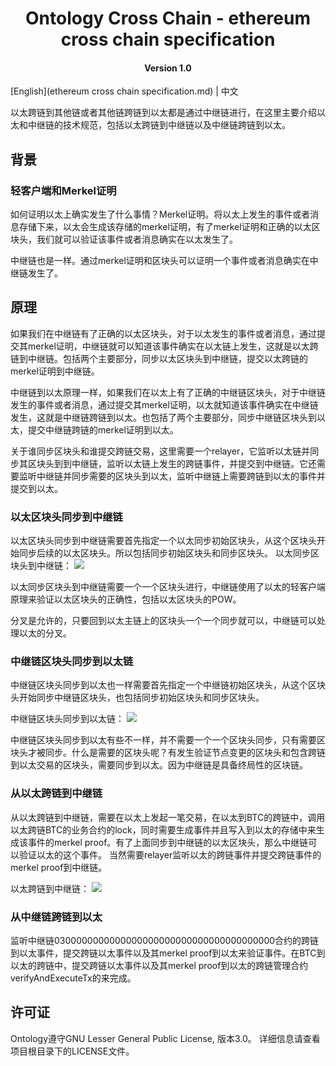 <h1 align="center">Ontology Cross Chain - ethereum cross chain specification</h1>
<h4 align="center">Version 1.0 </h4>

[English](ethereum cross chain specification.md) | 中文

以太跨链到其他链或者其他链跨链到以太都是通过中继链进行，在这里主要介绍以太和中继链的技术规范，包括以太跨链到中继链以及中继链跨链到以太。

## 背景

### 轻客户端和Merkel证明

如何证明以太上确实发生了什么事情？Merkel证明。将以太上发生的事件或者消息存储下来，以太会生成该存储的merkel证明，有了merkel证明和正确的以太区块头，我们就可以验证该事件或者消息确实在以太发生了。

中继链也是一样。通过merkel证明和区块头可以证明一个事件或者消息确实在中继链发生了。

## 原理

如果我们在中继链有了正确的以太区块头，对于以太发生的事件或者消息，通过提交其merkel证明，中继链就可以知道该事件确实在以太链上发生，这就是以太跨链到中继链。包括两个主要部分，同步以太区块头到中继链，提交以太跨链的merkel证明到中继链。

中继链到以太原理一样，如果我们在以太上有了正确的中继链区块头，对于中继链发生的事件或者消息，通过提交其merkel证明，以太就知道该事件确实在中继链发生，这就是中继链跨链到以太。也包括了两个主要部分，同步中继链区块头到以太，提交中继链跨链的merkel证明到以太。

关于谁同步区块头和谁提交跨链交易，这里需要一个relayer，它监听以太链并同步其区块头到到中继链，监听以太链上发生的跨链事件，并提交到中继链。它还需要监听中继链并同步需要的区块头到以太，监听中继链上需要跨链到以太的事件并提交到以太。

### 以太区块头同步到中继链

以太区块头同步到中继链需要首先指定一个以太同步初始区块头，从这个区块头开始同步后续的以太区块头。所以包括同步初始区块头和同步区块头。
以太同步区块头到中继链：
![](https://github.com/blockchain-develop/cross-chain/blob/master/ethereum/pic/sync%20header1.png)

以太同步区块头到中继链需要一个一个区块头进行，中继链使用了以太的轻客户端原理来验证以太区块头的正确性，包括以太区块头的POW。

分叉是允许的，只要回到以太主链上的区块头一个一个同步就可以，中继链可以处理以太的分叉。

### 中继链区块头同步到以太链

中继链区块头同步到以太也一样需要首先指定一个中继链初始区块头，从这个区块头开始同步中继链区块头，也包括同步初始区块头和同步区块头。

中继链区块头同步到以太链：
![](https://github.com/blockchain-develop/cross-chain/blob/master/ethereum/pic/sync%20header2.png)

中继链区块头同步到以太有些不一样，并不需要一个一个区块头同步，只有需要区块头才被同步。什么是需要的区块头呢？有发生验证节点变更的区块头和包含跨链到以太交易的区块头，需要同步到以太。因为中继链是具备终局性的区块链。

### 从以太跨链到中继链

从以太跨链到中继链，需要在以太上发起一笔交易，在以太到BTC的跨链中，调用以太跨链BTC的业务合约的lock，同时需要生成事件并且写入到以太的存储中来生成该事件的merkel proof。有了上面同步到中继链的以太区块头，那么中继链可以验证以太的这个事件。 当然需要relayer监听以太的跨链事件并提交跨链事件的merkel proof到中继链。

以太跨链到中继链：
![](https://github.com/blockchain-develop/cross-chain/blob/master/ethereum/pic/cross.png)

### 从中继链跨链到以太

监听中继链0300000000000000000000000000000000000000合约的跨链到以太事件，提交跨链以太事件以及其merkel proof到以太来验证事件。在BTC到以太的跨链中，提交跨链以太事件以及其merkel proof到以太的跨链管理合约verifyAndExecuteTx的来完成。

## 许可证

Ontology遵守GNU Lesser General Public License, 版本3.0。 详细信息请查看项目根目录下的LICENSE文件。
